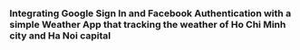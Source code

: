### Integrating Google Sign In and Facebook Authentication with a simple Weather App that tracking the weather of Ho Chi Minh city and Ha Noi capital
